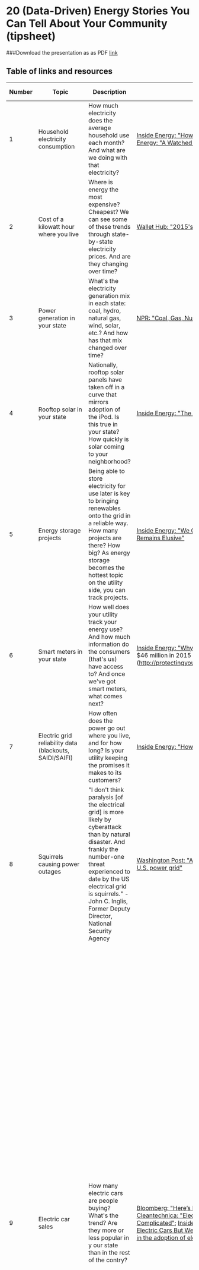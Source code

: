 # 20 (Data-Driven) Energy Stories You Can Tell About Your Community (tipsheet)

###Download the presentation as as PDF
[link]()

## Table of links and resources
| Number | Topic                                                   | Description                                                                                                                                                                                                                                                                 | Story examples                                                                                                                                                                                                                                                                                                                                                                                                                                                                                                                                                                                                            | Key Datasets and Sources                                                                                                                                                                                                                                                                                                                                                                                                                                                                                                                                                                                                                                                                                                                                                                                                                                                                                                                                                                                                                                                                                                                                                                                                                                                                                                                                                                                                                                                                                                                                                                                                                                                                                                                                                                                       |
|--------|---------------------------------------------------------|-----------------------------------------------------------------------------------------------------------------------------------------------------------------------------------------------------------------------------------------------------------------------------|---------------------------------------------------------------------------------------------------------------------------------------------------------------------------------------------------------------------------------------------------------------------------------------------------------------------------------------------------------------------------------------------------------------------------------------------------------------------------------------------------------------------------------------------------------------------------------------------------------------------------|----------------------------------------------------------------------------------------------------------------------------------------------------------------------------------------------------------------------------------------------------------------------------------------------------------------------------------------------------------------------------------------------------------------------------------------------------------------------------------------------------------------------------------------------------------------------------------------------------------------------------------------------------------------------------------------------------------------------------------------------------------------------------------------------------------------------------------------------------------------------------------------------------------------------------------------------------------------------------------------------------------------------------------------------------------------------------------------------------------------------------------------------------------------------------------------------------------------------------------------------------------------------------------------------------------------------------------------------------------------------------------------------------------------------------------------------------------------------------------------------------------------------------------------------------------------------------------------------------------------------------------------------------------------------------------------------------------------------------------------------------------------------------------------------------------------|
| 1      | Household electricity consumption                       | How much electricity does the average household use each month? And what are we doing with that electricity?                                                                                                                                                                | [Inside Energy: "How Much Electricity Do You Use Each Month?"](http://insideenergy.org/2014/05/22/using-energy-how-much-electricity-do-you-use-each-month/); [Inside Energy: "A Watched Pot"](http://insideenergy.org/2016/02/23/boiling-water-ieq/)                                                                                                                                                                                                                                                                                                                                                                        | [EIA: Electricity Data Browser](http://www.eia.gov/electricity/data/browser/)                                                                                                                                                                                                                                                                                                                                                                                                                                                                                                                                                                                                                                                                                                                                                                                                                                                                                                                                                                                                                                                                                                                                                                                                                                                                                                                                                                                                                                                                                                                                                                                                                                                                                                                                  |
| 2      | Cost of a kilowatt hour where you live                  | Where is energy the most expensive? Cheapest? We can see some of these trends through state-by-state electricity prices. And are they changing over time?                                                                                                                   | [Wallet Hub: "2015's Most & Least Energy-Expensive States](https://wallethub.com/edu/most-least-energy-expensive-states/4833/#main-findings)                                                                                                                                                                                                                                                                                                                                                                                                                                                                              | [EIA Electric Power Monthly](http://www.eia.gov/electricity/monthly/epm_table_grapher.cfm?t=epmt_5_6_a); Also check out your state's public utility commission, ask utilities directly                                                                                                                                                                                                                                                                                                                                                                                                                                                                                                                                                                                                                                                                                                                                                                                                                                                                                                                                                                                                                                                                                                                                                                                                                                                                                                                                                                                                                                                                                                                                                                                                                           |
| 3      | Power generation in your state                          | What's the electricity generation mix in each state: coal, hydro, natural gas, wind, solar, etc.? And how has that mix changed over time?                                                                                                                                   | [NPR: "Coal, Gas, Nuclear, Hydro? How Your State Generates Power"](http://www.npr.org/2015/09/10/319535020/coal-gas-nuclear-hydro-how-your-state-generates-power)                                                                                                                                                                                                                                                                                                                                                                                                                                                         | [EIA: State Data Profiles](http://www.eia.gov/state/)                                                                                                                                                                                                                                                                                                                                                                                                                                                                                                                                                                                                                                                                                                                                                                                                                                                                                                                                                                                                                                                                                                                                                                                                                                                                                                                                                                                                                                                                                                                                                                                                                                                                                                                                                          |
| 4      | Rooftop solar in your state                             | Nationally, rooftop solar panels have taken off in a curve that mirrors adoption of the iPod. Is this true in your state? How quickly is solar coming to your neighborhood?                                                                                                 | [Inside Energy: "The Solar Challenge" - ongoing coverage](http://insideenergy.org/series/the-solar-challenge/)                                                                                                                                                                                                                                                                                                                                                                                                                                                                                                            | [Lawrence Berkeley Lab: "Tracking the Sun" annual report](https://emp.lbl.gov/publications/tracking-sun-viii-installed-price)                                                                                                                                                                                                                                                                                                                                                                                                                                                                                                                                                                                                                                                                                                                                                                                                                                                                                                                                                                                                                                                                                                                                                                                                                                                                                                                                                                                                                                                                                                                                                                                                                                                                                  |
| 5      | Energy storage projects                                 | Being able to store electricity for use later is key to bringing renewables onto the grid in a reliable way. How many projects are there? How big? As energy storage becomes the hottest topic on the utility side, you can track projects.                                 | [Inside Energy: "We Can Send A Probe To Pluto, But Energy Storage Remains Elusive"](http://insideenergy.org/2015/07/17/we-can-send-a-probe-to-pluto-but-energy-storage-remains-elusive/)                                                                                                                                                                                                                                                                                                                                                                                                                                  | [DOE: Global Energy Storage Projects and Policies Database](http://www.energystorageexchange.org/)                                                                                                                                                                                                                                                                                                                                                                                                                                                                                                                                                                                                                                                                                                                                                                                                                                                                                                                                                                                                                                                                                                                                                                                                                                                                                                                                                                                                                                                                                                                                                                                                                                                                                                             |
| 6      | Smart meters in your state                              | How well does your utility track your energy use? And how much information do the consumers (that's us) have access to?  And once we've got smart meters, what comes next?                                                                                                  | [Inside Energy: "Why Smart Meters Don't Make A Smart Grid"](http://insideenergy.org/2015/05/16/why-smart-meters-dont-make-a-smart-grid/); [FPL touts $46 million in 2015 operational savings due to smart meters] (http://protectingyourpocket.blog.palmbeachpost.com/2016/02/29/8159/)                                                                                                                                                                                                                                                                                                                                     | [EIA: Form 861 Power Sector Data](http://www.eia.gov/electricity/data/eia861/index.html); [DOE: Database of grants for smart grid projects through American Recovery and Reinvestment Act, 2009](https://www.smartgrid.gov/recovery_act/project_information.html); Often state public utility commissions track smart meter penetration                                                                                                                                                                                                                                                                                                                                                                                                                                                                                                                                                                                                                                                                                                                                                                                                                                                                                                                                                                                                                                                                                                                                                                                                                                                                                                                                                                                                                                                                            |
| 7      | Electric grid reliability data (blackouts, SAIDI/SAIFI) | How often does the power go out where you live, and for how long? Is your utility keeping the promises it makes to its customers?                                                                                                                                           | [Inside Energy: "How Long Is Your Blackout?"](http://insideenergy.org/2015/03/20/ie-questions-how-long-is-your-blackout/)                                                                                                                                                                                                                                                                                                                                                                                                                                                                                                 | [EIA: Form 861 Power Sector Data - for 2013 and 2014](http://www.eia.gov/electricity/data/eia861/index.html); For older years, contact your state public utility commission directly                                                                                                                                                                                                                                                                                                                                                                                                                                                                                                                                                                                                                                                                                                                                                                                                                                                                                                                                                                                                                                                                                                                                                                                                                                                                                                                                                                                                                                                                                                                                                                                                                             |
| 8      | Squirrels causing power outages                         | "I don't think paralysis [of the electrical grid] is more likely by cyberattack than by natural disaster. And frankly the number-one threat experienced to date by the US electrical grid is squirrels." - John C. Inglis, Former Deputy Director, National Security Agency | [Washington Post: "A terrifying and hilarious map of squirrel attacks on the U.S. power grid"](https://www.washingtonpost.com/news/wonk/wp/2016/01/12/a-terrifying-and-hilarious-map-of-squirrel-attacks/)                                                                                                                                                                                                                                                                                                                                                                                                                | [Cyber Squirrel, compendium of news reports about animals taking out power](http://cybersquirrel1.com/)                                                                                                                                                                                                                                                                                                                                                                                                                                                                                                                                                                                                                                                                                                                                                                                                                                                                                                                                                                                                                                                                                                                                                                                                                                                                                                                                                                                                                                                                                                                                                                                                                                                                                                        |
| 9      | Electric car sales                                      | How many electric cars are people buying? What's the trend? Are they more or less popular in y our state than in the rest of the contry?                                                                                                                                    | [Bloomberg: "Here’s How Electric Cars Will Cause the Next Oil Crisis"](http://www.bloomberg.com/features/2016-ev-oil-crisis/); [Cleantechnica: "Electric Car Sales Up 1.1% In US In Sept, But The Story Is Complicated"](http://cleantechnica.com/2015/10/04/electric-car-sales-up-1-1-in-us-in-sept-but-the-story-is-complicated/); [Inside Energy: "Things You Always Wanted To Know About Electric Cars But Were NOT Afraid To Ask"](http://www.bloomberg.com/features/2016-ev-oil-crisis/)[EIA: "California leads the nation in the adoption of electric vehicles"](http://www.eia.gov/todayinenergy/detail.cfm?id=19131) | [Electric Drive Transportation Association, monthly sales dashboard](http://electricdrive.org/index.php?ht=d/sp/i/20952/pid/20952); To give you an idea for the complexity of the EV sales landscape, here's an except from [Argonne National Lab's analysis](http://www.anl.gov/energy-systems/project/light-duty-electric-drive-vehicles-monthly-sales-updates): "Sales data are compiled from several sources at different points in time. Initially, the data were compiled from J.D. Power and associates’ sales reports, and Electric Drive Transportation Association (EDTA) and HEV manufacturers’ information. Later, the data were supplied by Green Car Congress. Currently, the data are collected from Hybrid Market Dashboard. Civic hybrid sales are as reported by Honda in 2003 and 2004. Data from 2005 and later represent sales as reported by EDTA, Hybrid Dashboard, and Green Car Congress. The Escape, Highlander, RX 400h, Camry, and GS 450h hybrid sales represent registration information from EDTA through 2006. The 2007 Escape and GS450h sales data are from Green Car Congress. Accord hybrid sales data are from EDTA and Green Car Congress. The 2007 Vue hybrid sales data are from EDTA (January to May only), and later sales data are from Hybrid Dashboard and Green Car Congress. These numbers are by calendar year, not by model year as reported by the U.S. EPA in its “Light Duty Automotive Technology, Carbon Dioxide Emissions and Fuel Economy Trends Report.” The HEV percent shares reported by U.S. EPA are for vehicles weighing <=8,500 lbs. while shares reported here are for vehicles weighing <=10,000 lbs. The Alternative Fuels and Advanced Vehicles Data Center (AFDC) at the Department of Energy website also provides annual HEV sales data." |
| 10     | Vehicle miles per person in your state                  | We live in the land of the car. But is that changing? See what the data says about our personal driving habits.                                                                                                                                                             | [The Atlantic: "Crash: The Decline of U.S. Driving in 6 Charts"](http://www.theatlantic.com/business/archive/2013/11/crash-the-decline-of-us-driving-in-6-charts/281528/)                                                                                                                                                                                                                                                                                                                                                                                                                                                 | [U.S. Department of Transportation indicators for states, MSAs, urbanized areas](https://www.transportation.gov/transportation-health-tool/indicators)                                                                                                                                                                                                                                                                                                                                                                                                                                                                                                                                                                                                                                                                                                                                                                                                                                                                                                                                                                                                                                                                                                                                                                                                                                                                                                                                                                                                                                                                                                                                                                                                                                                         |
| 11     | Gas tax in your state                                   | How does your state tax gasoline? Has it changed over time? How does it compare to the rest of the country?                                                                                                                                                                 | [Inside Energy: "Why Gas Taxes Won't Fix Our Infrastructure Problem"](http://insideenergy.org/2015/03/04/why-gas-taxes-wont-fix-our-infrastructure-problem/)                                                                                                                                                                                                                                                                                                                                                                                                                                                              | [American Petroleum Institute: Motor Fuel Taxes annual report](http://www.api.org/Oil-and-Natural-Gas-Overview/Industry-Economics/Fuel-Taxes)                                                                                                                                                                                                                                                                                                                                                                                                                                                                                                                                                                                                                                                                                                                                                                                                                                                                                                                                                                                                                                                                                                                                                                                                                                                                                                                                                                                                                                                                                                                                                                                                                                                                  |
| 12     | Rig count                                               | Where are oil and gas companies drilling (or not drilling) right now?                                                                                                                                                                                                       | [Bloomberg: "Watch Five Years of Oil Drilling Collapse in Seconds"](http://www.bloomberg.com/graphics/2016-oil-rigs/)                                                                                                                                                                                                                                                                                                                                                                                                                                                                                                     | [Baker Hughes, North America Rig Count](http://phx.corporate-ir.net/phoenix.zhtml?c=79687&p=irol-reportsother)                                                                                                                                                                                                                                                                                                                                                                                                                                                                                                                                                                                                                                                                                                                                                                                                                                                                                                                                                                                                                                                                                                                                                                                                                                                                                                                                                                                                                                                                                                                                                                                                                                                                                                 |
| 13     | Earthquakes in oil and gas areas                        | What's the connection between seismic activity and fracking?                                                                                                                                                                                                                | [Reveal: "Oklahoma's Manmade Earthquakes"](https://www.revealnews.org/episodes/power-struggle-the-perilous-price-of-americas-energy-boom/#segment-oklahomas-man-made-earthquakes); [Reveal: "Watch Oklahoma's Earthquake Explosion"](https://www.revealnews.org/article/watch-oklahomas-earthquake-explosion/)                                                                                                                                                                                                                                                                                                              | [UC Berkeley Seismology Lab](http://seismo.berkeley.edu/seismo.eqinfo.html) - compiles USGS data                                                                                                                                                                                                                                                                                                                                                                                                                                                                                                                                                                                                                                                                                                                                                                                                                                                                                                                                                                                                                                                                                                                                                                                                                                                                                                                                                                                                                                                                                                                                                                                                                                                                                                               |
| 14     | Pipelines                                               | There are millions of miles of pipelines in the US, and frequent spills and explosions. What is a particular company's track record? How many miles of pipeline are in your state? How old are the pipelines your state?                                                    | [Inside Energy: "The Pipeline Network" - ongoing coverage](http://insideenergy.org/series/pipeline-network/)                                                                                                                                                                                                                                                                                                                                                                                                                                                                                                              | [Pipeline and Hazardous Materials Safety Administration](http://phmsa.dot.gov/pipeline/library/data-stats/state-pipeline-performance-metrics)                                                                                                                                                                                                                                                                                                                                                                                                                                                                                                                                                                                                                                                                                                                                                                                                                                                                                                                                                                                                                                                                                                                                                                                                                                                                                                                                                                                                                                                                                                                                                                                                                                                                  |
| 15     | Oil spills                                              | Companies spill oil almost every day, but are rarely fined for those spills. How many spills were there in your state last year? What caused them?                                                                                                                          | [New York Times: "Reported Environmental Incidents in North Dakota's Oil Industry"](http://www.nytimes.com/interactive/2014/11/23/us/north-dakota-spill-database.html?_r=0); [New York Times: "The Downside of the Boom"](http://www.nytimes.com/interactive/2014/11/23/us/north-dakota-oil-boom-downside.html); [Inside Energy: "The Oilfield Spill Problem" - ongoing coverage](http://insideenergy.org/series/the-oilfield-spill-problem/)                                                                                                                                                                                 | varies by state, request from oil and gas regulator, environmental regulator                                                                                                                                                                                                                                                                                                                                                                                                                                                                                                                                                                                                                                                                                                                                                                                                                                                                                                                                                                                                                                                                                                                                                                                                                                                                                                                                                                                                                                                                                                                                                                                                                                                                                                                                   |
| 16     | Bankruptcy                                              | This dataset is a rabbit hole of bankruptcy info going back to 1980. Lots of good context for the coal industry's collapse.                                                                                                                                                 | [Inside Energy: "As Coal Mining Continues, What Does Bankruptcy Mean On The Ground?"](http://insideenergy.org/2016/03/05/as-coal-mining-continues-what-does-bankruptcy-mean-on-the-ground/)                                                                                                                                                                                                                                                                                                                                                                                                                               | [UCLA-LoPucki Bankruptcy Research Database](http://lopucki.law.ucla.edu/index.htm)                                                                                                                                                                                                                                                                                                                                                                                                                                                                                                                                                                                                                                                                                                                                                                                                                                                                                                                                                                                                                                                                                                                                                                                                                                                                                                                                                                                                                                                                                                                                                                                                                                                                                                                              |
| 17     | Energy jobs                                             | How many people are employed in the various energy sectors (coal, oil and gas, utilities, solar, clean tech)? How have those numbers changed over time?                                                                                                                     | [Inside Energy: "What Is The Real Impact Of Low Oil Prices On Hiring?"](http://insideenergy.org/2015/03/26/ie-questions-what-is-the-real-impact-of-low-oil-prices-on-hiring/)                                                                                                                                                                                                                                                                                                                                                                                                                                             | [Bureau of Labor Statistics - all data dools](http://www.bls.gov/data/); [BLS - Quarterly Census of Employment and Wages](http://www.bls.gov/cew/); [U.S. Census Bureau](http://www.census.gov/topics/employment.html)                                                                                                                                                                                                                                                                                                                                                                                                                                                                                                                                                                                                                                                                                                                                                                                                                                                                                                                                                                                                                                                                                                                                                                                                                                                                                                                                                                                                                                                                                                                                                                                             |
| 18     | Collapse of coal                                        |                                                                                                                                                                                                                                                                             | [SNL: "Coal jobs cut at an increasing rate through 2015 as US production is slashed"](https://www.snl.com/InteractiveX/Article.aspx?cdid=A-35618381-9782)                                                                                                                                                                                                                                                                                                                                                                                                                                                                 | [EIA Coal Data Browser](http://www.eia.gov/beta/coal/data/browser/)                                                                                                                                                                                                                                                                                                                                                                                                                                                                                                                                                                                                                                                                                                                                                                                                                                                                                                                                                                                                                                                                                                                                                                                                                                                                                                                                                                                                                                                                                                                                                                                                                                                                                                                                            |
| 19     | Clean Power Plan and your state                         | What is your state's current electricity mix and carbon intensity, what are its goals, and what are the strategies it is considering for meeting that goals? Is your state suing, or not suing? Is your state moving forward with plans despite the SCOTUS stay?            | [Inside Energy: "Clean Power Plan Visualized"](http://insideenergy.org/2015/08/03/obamas-clean-power-plan-visualized/)                                                                                                                                                                                                                                                                                                                                                                                                                                                                                                    | [U.S. EPA Clean Power Plan Targets and Baseline, as compiled by Inside Energy](https://docs.google.com/spreadsheets/d/1_CN8RiYFkluWHRyZMER2r8G2yhzG-iANeZF3EJOWjDM/edit?usp=sharing); [ACEEE State and Utility Pollution Reduction Calculator](http://aceee.org/research-report/e1601)                                                                                                                                                                                                                                                                                                                                                                                                                                                                                                                                                                                                                                                                                                                                                                                                                                                                                                                                                                                                                                                                                                                                                                                                                                                                                                                                                                                                                                                                                                                           |
| 20     | Campaign financing - donations from energy companies    | Which candidates and ballot meatures are supported by oil and gas, by renewables, by clean teach, etc. in your state?                                                                                                                                                       | [Inside Energy: "More Money to Fight Over, More Money To Fight With"] (http://insideenergy.org/2014/10/23/more-money-to-fight-over-more-money-to-fight-with-north-dakota-politics-transformed/)                                                                                                                                                                                                                                                                                                                                                                                                                           | [Center for Money in State Politics](http://www.followthemoney.org/); [Center for Responsive Politics/OpenSecrets.org](http://www.opensecrets.org/)                                                                                                                                                                                                                                                                                                                                                                                                                                                                                                                                                                                                                                                                                                                                                                                                                                                                                                                                                                                                                                                                                                                                                                                                                                                                                                                                                                                                                                                                                                                                                                                                                                                              |
| 21     | Mutual fund investments in fossil fuels                 | If you have a retirement fund, then you, personally, own a piece of oil and gas.                                                                                                                                                                                            | [Inside Energy: "Who Owns Oil And Gas?"](http://insideenergy.org/2014/11/12/who-owns-oil-and-gas/); [Inside Energy: "This Animation Explains How You Are Invested In Oil And Gas"](http://insideenergy.org/2014/11/14/this-animation-explains-how-you-are-invested-in-oil-and-gas/); [Inside Energy: "Do It Yourself, 9 Steps To Deconstruct Your Oil And Gas Investments"](http://insideenergy.org/2014/11/20/do-it-yourself-9-steps-to-deconstruct-your-oil-and-gas-investments/)                                                                                                                                           | [Fossil Free Funds](http://fossilfreefunds.org/)                                                                                                                                                                                                                                                                                                                                                                                                                                                                                                                                                                                                                                                                                                                                                                                                                                                                                                                                                                                                                                                                                                                                                                                                                                                                                                                                                                                                                                                                                                                                                                                                                                                                                                                                                               |
| 22     | Climate risk disclosures from public companies          | When did fossil fuel companies begin to disclose climate change as a major risk in their 10-Ks?                                                                                                                                                                             | [Wyoming Public Radio: Peabody Reaches Agreement Over Climate Change Disclosures] (http://wyomingpublicmedia.org/post/peabody-reaches-agreement-over-climate-change-disclosures); [Wyoming Public Radio: "Peabody Attempts To Stay Out Of Bankruptcy"](http://wyomingpublicmedia.org/post/peabody-attempts-stay-out-bankruptcy)                                                                                                                                                                                                                                                                                             | [U.S. Securities And Exchange Commission](http://www.sec.gov/)                                                                                                                                                                                                                                                                                                                                                                                                                                                                                                                                                                                                                                                                                                                                                                                                                                                                                                                                                                                                                                                                                                                                                                                                                                                                                                                                                                                                                                                                                                                                                                                                                                                                                                                                                 |
| 23     | Energy used for digital tech/computing                  | As energy use drops in most sectors, there's an area where it's rising rapidly: The energy used for digital computing. Data center electricity use has tripled since 2000.                                                                                                  | [Inside Energy: "Wyoming Hosts First Waste-Powered Data Center In The US"](http://insideenergy.org/2015/01/27/wyoming-hosts-first-waste-powered-data-center-in-u-s/)                                                                                                                                                                                                                                                                                                                                                                                                                                                      | Ask your state or local chamber of commerce/business council if they compile information on data centers                                                                                                                                                                                                                                                                                                                                                                                                                                                                                                                                                                                                                                                                                                                                                                                                                                                                                                                                                                                                                                                                                                                                                                                                                                                                                                                                                                                                                                                                                                                                                                                                                                                                                                       |
| 24     | Energy inputs in food                                   | Calorie for calorie, which foods take the most energy to produce?                                                                                                                                                                                                           | [Inside Enegy: "Quiz: How Much Energy Does It Take To Make Your Food?"](http://insideenergy.org/2015/12/08/quiz-how-much-energy-does-it-take-to-make-your-food/)                                                                                                                                                                                                                                                                                                                                                                                                                                                          | Dig through lifecycle analysis research papers                                                                                                                                                                                                                                                                                                                                                                                                                                                                                                                                                                                                                                                                                                                                                                                                                                                                                                                                                                                                                                                                                                                                                                                                                                                                                                                                                                                                                                                                                                                                                                                                                                                                                                                                                                 |

## Want more?
[Data Battery](https://github.com/InsideEnergy/Data-for-stories) - data Inside Energy has used in our stories, shared on GitHub
[Energy data links](http://bit.ly/IEDataResources) - a master list of where to go


## Contact Us
The [Inside Energy](http://insideenergy.org/) team would love to chat with you - we're energy nerds now, but we weren't born that way. We all still remember what it's like to be suddenly faced with terms like pet coke, stripper wells, and ethylene crackers. Please reach out to our team!
* Jordan Wirfs-Brock (Colorado) - jordanwb@insideenergy.org
* Dan Boyce (Colorado) - dboyce@insideenergy.org
* Stephanie Joyce (Wyoming) - sjoyce3@uwyo.edu
* Leigh Paterson - (Wyoming) - lpaterson@insideenergy.org
* Rebecca Jacobson - (Colorado) - rjacobson@insideenergy.org